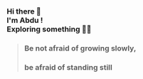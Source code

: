 
<h3> Hi there 👋 <br>
I'm Abdu ! <br>
Exploring something 👾👻 </h3>


<!-- ![*](https://github.com/AbdulKhadhar/AbdulKhadhar/blob/master/2020red_full.png)
![*](https://github.com/AbdulKhadhar/AbdulKhadhar/blob/master/2020blue_half.png)
![*](https://github.com/AbdulKhadhar/AbdulKhadhar/blob/master/2020green_full.png)
![*](https://github.com/AbdulKhadhar/AbdulKhadhar/blob/master/2020red_half.png)
![*](https://github.com/AbdulKhadhar/AbdulKhadhar/blob/master/2020blue_full.png)
![*](https://github.com/AbdulKhadhar/AbdulKhadhar/blob/master/2020green_half.png) -->

> ### Be not afraid of growing slowly,
> ### be afraid of standing still 

<!-- 
![*](https://github.com/AbdulKhadhar/AbdulKhadhar/blob/master/2020red_full.png)
![*](https://github.com/AbdulKhadhar/AbdulKhadhar/blob/master/2020blue_half.png)
![*](https://github.com/AbdulKhadhar/AbdulKhadhar/blob/master/2020green_full.png)
![*](https://github.com/AbdulKhadhar/AbdulKhadhar/blob/master/2020red_half.png)
![*](https://github.com/AbdulKhadhar/AbdulKhadhar/blob/master/2020blue_full.png)
![*](https://github.com/AbdulKhadhar/AbdulKhadhar/blob/master/2020green_half.png) -->
